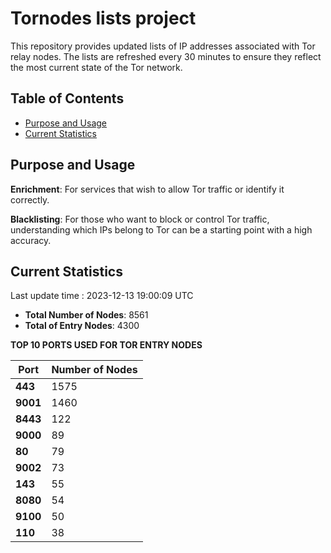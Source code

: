 # Tornodes lists project

This repository provides updated lists of IP addresses associated with Tor relay nodes. The lists are refreshed every 30 minutes to ensure they reflect the most current state of the Tor network.

## Table of Contents

- [Purpose and Usage](#purpose-and-usage)
- [Current Statistics](#current-statistics)


## Purpose and Usage

**Enrichment**: For services that wish to allow Tor traffic or identify it correctly.

**Blacklisting**: For those who want to block or control Tor traffic, understanding which IPs belong to Tor can be a starting point with a high accuracy.

## Current Statistics

Last update time : 2023-12-13 19:00:09 UTC

- **Total Number of Nodes**: 8561
- **Total of Entry Nodes**: 4300

**TOP 10 PORTS USED FOR TOR ENTRY NODES**

| **Port** | **Number of Nodes** |
|------|-----------------|
| **443**   | 1575  |
| **9001**   | 1460  |
| **8443**   | 122  |
| **9000**   | 89  |
| **80**   | 79  |
| **9002**   | 73  |
| **143**   | 55  |
| **8080**   | 54  |
| **9100**   | 50  |
| **110**   | 38  |

